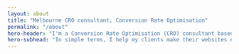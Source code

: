 ```yaml
---
layout: about
title: "Melbourne CRO consultant, Conversion Rate Optimisation"
permalink: "/about"
hero-header: "I'm a Conversion Rate Optimisation (CRO) consultant based in Melbourne"
hero-subhead: "In simple terms, I help my clients make their websites easier to use, more profitable and their customers happier."
---
```

